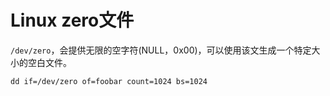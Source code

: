 # Linux zero文件

`/dev/zero`，会提供无限的空字符(NULL，0x00)，可以使用该文生成一个特定大小的空白文件。

```
dd if=/dev/zero of=foobar count=1024 bs=1024
```